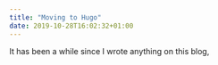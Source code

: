 ```yaml
---
title: "Moving to Hugo"
date: 2019-10-28T16:02:32+01:00
---
```


It has been a while since I wrote anything on this blog,
